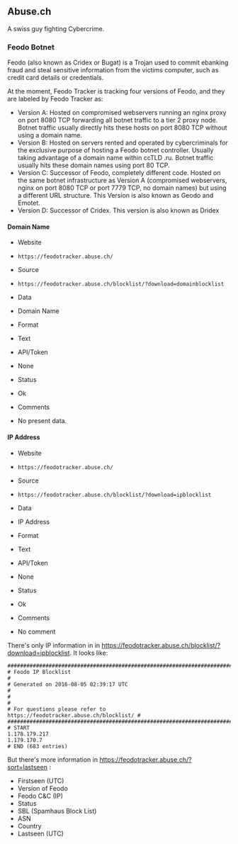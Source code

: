 ## Abuse.ch

A swiss guy fighting Cybercrime.

### Feodo Botnet

Feodo (also known as Cridex or Bugat) is a Trojan used to commit ebanking fraud 
and steal sensitive information from the victims computer, 
such as credit card details or credentials. 

At the moment, Feodo Tracker is tracking four versions of Feodo, 
and they are labeled by Feodo Tracker as:

* Version A: Hosted on compromised webservers running an nginx proxy on port
  8080 TCP forwarding all botnet traffic to a tier 2 proxy node. Botnet traffic
  usually directly hits these hosts on port 8080 TCP without using a domain
  name.
* Version B: Hosted on servers rented and operated by cybercriminals for the
  exclusive purpose of hosting a Feodo botnet controller. Usually taking
  advantage of a domain name within ccTLD .ru. Botnet traffic usually hits these
  domain names using port 80 TCP.
* Version C: Successor of Feodo, completely different code. Hosted on the same
  botnet infrastructure as Version A (compromised webservers, nginx on port 8080
  TCP or port 7779 TCP, no domain names) but using a different URL structure.
  This Version is also known as Geodo and Emotet.
* Version D: Successor of Cridex. This version is also known as Dridex

#### Domain Name
>
* Website
 - `https://feodotracker.abuse.ch/`
* Source
 - `https://feodotracker.abuse.ch/blocklist/?download=domainblocklist`
* Data
 - Domain Name
* Format
 - Text
* API/Token
 - None
* Status
 - Ok
* Comments
 - No present data.

#### IP Address
>
* Website
 - `https://feodotracker.abuse.ch/`
* Source
 - `https://feodotracker.abuse.ch/blocklist/?download=ipblocklist`
* Data
 - IP Address
* Format
 - Text
* API/Token
 - None
* Status
 - Ok
* Comments
 - No comment

There's only IP information in  in https://feodotracker.abuse.ch/blocklist/?download=ipblocklist.
It looks like:


    ##########################################################################
    # Feodo IP Blocklist                                                     #
    # Generated on 2016-08-05 02:39:17 UTC                                   #
    #                                                                        #
    # For questions please refer to https://feodotracker.abuse.ch/blocklist/ #
    ##########################################################################
    # START
    1.178.179.217
    1.179.170.7
    # END (683 entries)


But there's more information in https://feodotracker.abuse.ch/?sort=lastseen :

* Firstseen (UTC)
* Version of Feodo
* Feodo C&C (IP)
* Status
* SBL (Spamhaus Block List) 
* ASN 
* Country 
* Lastseen (UTC)
